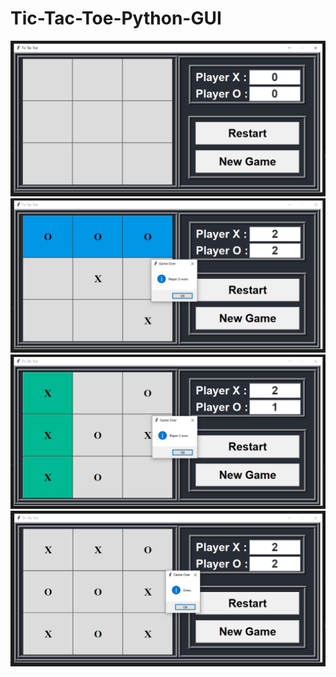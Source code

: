 # Tic-Tac-Toe-Python-GUI
![solarized dualmode](https://github.com/sandipthapa99/Tic-Tac-Toe-Python-GUI/blob/main/images/board.PNG)
![solarized dualmode](https://github.com/sandipthapa99/Tic-Tac-Toe-Python-GUI/blob/main/images/O%20win.PNG)
![solarized dualmode](https://github.com/sandipthapa99/Tic-Tac-Toe-Python-GUI/blob/main/images/x%20win.PNG)
![solarized dualmode](https://github.com/sandipthapa99/Tic-Tac-Toe-Python-GUI/blob/main/images/draw.PNG)

